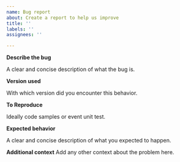 ```yaml
---
name: Bug report
about: Create a report to help us improve
title: ''
labels: ''
assignees: ''

---
```


**Describe the bug**

A clear and concise description of what the bug is.

**Version used**

With which version did you encounter this behavior.

**To Reproduce**

Ideally code samples or event unit test.

**Expected behavior**

A clear and concise description of what you expected to happen.

**Additional context**
Add any other context about the problem here.
